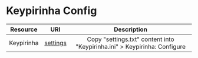# Keypirinha Config

Resource|URI|Description
|:-:|:-:|:-:|
Keypirinha|[settings](https://github.com/mezdelex/KeypirinhaConfig/blob/main/settings.txt)|Copy "settings.txt" content into "Keypirinha.ini" > Keypirinha: Configure
